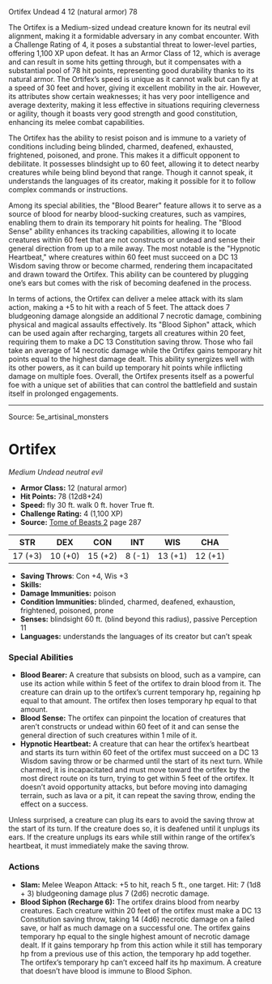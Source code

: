 <MonsterName/>Ortifex</MonsterName>
<CreatureType/>Undead</CreatureType>
<CR/>4</CR>
<AC/>12 (natural armor)</AC>
<HP/>78</HP>
<summary>The Ortifex is a Medium-sized undead creature known for its neutral evil alignment, making it a formidable adversary in any combat encounter. With a Challenge Rating of 4, it poses a substantial threat to lower-level parties, offering 1,100 XP upon defeat. It has an Armor Class of 12, which is average and can result in some hits getting through, but it compensates with a substantial pool of 78 hit points, representing good durability thanks to its natural armor. The Ortifex’s speed is unique as it cannot walk but can fly at a speed of 30 feet and hover, giving it excellent mobility in the air. However, its attributes show certain weaknesses; it has very poor intelligence and average dexterity, making it less effective in situations requiring cleverness or agility, though it boasts very good strength and good constitution, enhancing its melee combat capabilities. </summary>

<detail>

The Ortifex has the ability to resist poison and is immune to a variety of conditions including being blinded, charmed, deafened, exhausted, frightened, poisoned, and prone. This makes it a difficult opponent to debilitate. It possesses blindsight up to 60 feet, allowing it to detect nearby creatures while being blind beyond that range. Though it cannot speak, it understands the languages of its creator, making it possible for it to follow complex commands or instructions.

Among its special abilities, the "Blood Bearer" feature allows it to serve as a source of blood for nearby blood-sucking creatures, such as vampires, enabling them to drain its temporary hit points for healing. The "Blood Sense" ability enhances its tracking capabilities, allowing it to locate creatures within 60 feet that are not constructs or undead and sense their general direction from up to a mile away. The most notable is the "Hypnotic Heartbeat," where creatures within 60 feet must succeed on a DC 13 Wisdom saving throw or become charmed, rendering them incapacitated and drawn toward the Ortifex. This ability can be countered by plugging one’s ears but comes with the risk of becoming deafened in the process. 

In terms of actions, the Ortifex can deliver a melee attack with its slam action, making a +5 to hit with a reach of 5 feet. The attack does 7 bludgeoning damage alongside an additional 7 necrotic damage, combining physical and magical assaults effectively. Its "Blood Siphon" attack, which can be used again after recharging, targets all creatures within 20 feet, requiring them to make a DC 13 Constitution saving throw. Those who fail take an average of 14 necrotic damage while the Ortifex gains temporary hit points equal to the highest damage dealt. This ability synergizes well with its other powers, as it can build up temporary hit points while inflicting damage on multiple foes. Overall, the Ortifex presents itself as a powerful foe with a unique set of abilities that can control the battlefield and sustain itself in prolonged engagements.</detail>



---

Source: 5e_artisinal_monsters

# Ortifex

*Medium* *Undead* *neutral evil*

- **Armor Class:** 12 (natural armor)
- **Hit Points:** 78 (12d8+24)
- **Speed:** fly 30 ft. walk 0 ft. hover True ft.
- **Challenge Rating:** 4 (1,100 XP)
- **Source:** [Tome of Beasts 2](https://koboldpress.com/kpstore/product/tome-of-beasts-2-for-5th-edition) page 287

| STR | DEX | CON | INT | WIS | CHA |
| --- | --- | --- | --- | --- | --- |
| 17 (+3) | 10 (+0) | 15 (+2) | 8 (-1) | 13 (+1) | 12 (+1) |

- **Saving Throws**: Con +4, Wis +3
- **Skills:** 
- **Damage Immunities:** poison
- **Condition Immunities:** blinded, charmed, deafened, exhaustion, frightened, poisoned, prone
- **Senses:** blindsight 60 ft. (blind beyond this radius), passive Perception 11
- **Languages:** understands the languages of its creator but can’t speak

### Special Abilities

- **Blood Bearer:** A creature that subsists on blood, such as a vampire, can use its action while within 5 feet of the ortifex to drain blood from it. The creature can drain up to the ortifex’s current temporary hp, regaining hp equal to that amount. The ortifex then loses temporary hp equal to that amount.
- **Blood Sense:** The ortifex can pinpoint the location of creatures that aren’t constructs or undead within 60 feet of it and can sense the general direction of such creatures within 1 mile of it.
- **Hypnotic Heartbeat:** A creature that can hear the ortifex’s heartbeat and starts its turn within 60 feet of the ortifex must succeed on a DC 13 Wisdom saving throw or be charmed until the start of its next turn. While charmed, it is incapacitated and must move toward the ortifex by the most direct route on its turn, trying to get within 5 feet of the ortifex. It doesn’t avoid opportunity attacks, but before moving into damaging terrain, such as lava or a pit, it can repeat the saving throw, ending the effect on a success.

Unless surprised, a creature can plug its ears to avoid the saving throw at the start of its turn. If the creature does so, it is deafened until it unplugs its ears. If the creature unplugs its ears while still within range of the ortifex’s heartbeat, it must immediately make the saving throw.

### Actions

- **Slam:** Melee Weapon Attack: +5 to hit, reach 5 ft., one target. Hit: 7 (1d8 + 3) bludgeoning damage plus 7 (2d6) necrotic damage.
- **Blood Siphon (Recharge 6):** The ortifex drains blood from nearby creatures. Each creature within 20 feet of the ortifex must make a DC 13 Constitution saving throw, taking 14 (4d6) necrotic damage on a failed save, or half as much damage on a successful one. The ortifex gains temporary hp equal to the single highest amount of necrotic damage dealt. If it gains temporary hp from this action while it still has temporary hp from a previous use of this action, the temporary hp add together. The ortifex’s temporary hp can’t exceed half its hp maximum. A creature that doesn’t have blood is immune to Blood Siphon.




